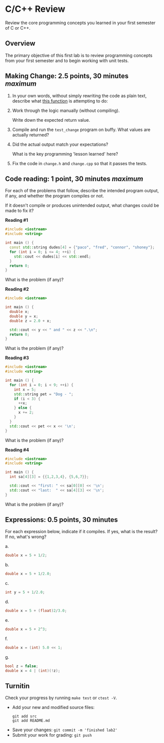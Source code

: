 # C/C++ Review
Review the core programming concepts you learned in your first semester of C or C++.

## Overview
The primary objective of this first lab is to review
programming concepts from your first semester and
to begin working with unit tests.

## Making Change: 2.5 points, 30 minutes *maximum*
1. In your own words, without simply rewriting the code as plain text,
describe what [this function](src/change.cpp) is attempting to do:

2. Work through the logic manually (without compiling). 

   Write down the expected return value.

3. Compile and run the `test_change` program on buffy.
   What values are actually returned?

4. Did the actual output match your expectations?

   What is the key programming 'lesson learned' here?

5. Fix the code in `change.h` and `change.cpp` so that it passes the tests.

## Code reading: 1 point, 30 minutes *maximum*
For each of the problems that follow,
describe the intended program output, if any, and
whether the program compiles or not.

If it doesn't compile or produces unintended output,
what changes could be made to fix it?

**Reading #1**

```cpp
#include <iostream>
#include <string>

int main () {
  const std::string dudes[4] = {"paco", "fred", "connor", "shoney"};
  for (int i = 0; i <= 4; ++i) {
    std::cout << dudes[i] << std::endl;
  }
  return 0;
}
```

What is the problem (if any)?

**Reading #2**

```cpp
#include <iostream>

int main () {
  double x;
  double y = x;
  double z = 2.0 + x;

  std::cout << y << " and " << z << ".\n";
  return 0;
}
```
What is the problem (if any)?

**Reading #3**

```cpp
#include <iostream>
#include <string>

int main () {
  for (int i = 0; i < 9; ++i) {
    int x = 5;
    std::string pet = "Dog - ";
    if (i < 3) {
      ++x;
    } else {
      x += 2;
    }
  }
  std::cout << pet << x << '\n';
}
```

What is the problem (if any)?

**Reading #4**

```cpp
#include <iostream>
#include <string>

int main () {
  int sa[4][3] = {{1,2,3,4}, {5,6,7}};

  std::cout << "first: " << sa[0][0] << '\n';
  std::cout << "last:  " << sa[4][3] << '\n'; 
}
```

What is the problem (if any)?

## Expressions: 0.5 points, 30 minutes
For each expression below, indicate if it compiles.
If yes, what is the result?
If no, what's wrong?

a.  
```cpp
double x = 5 + 1/2;
```

b.  
```cpp
double x = 5 + 1/2.0;
```

c.  
```cpp
int y = 5 + 1/2.0;
```

d.  
```cpp
double x = 5 + (float)2/3.0;
```

e.  
```cpp
double x = 5 + 2^3;
```

f.  
```cpp
double x = (int) 5.0 << 1;
```

g.  
```cpp
bool z = false;
double x = 4 | (int)(!z);
```

## Turnitin
Check your progress by running `make test` or `ctest -V`.

- Add your new and modified source files: 
  ```
  git add src
  git add README.md
  ```
- Save your changes: `git commit -m 'finished lab2'`
- Submit your work for grading: `git push`


